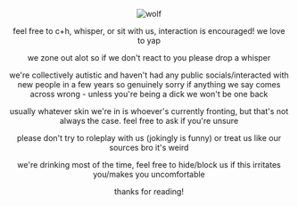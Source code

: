 <p align="center">
  <img src="https://i.imgur.com/dMPxPWd.png" alt="wolf"/>
</p>
<p align="center">
feel free to c+h, whisper, or sit with us, interaction is encouraged! we love to yap
</p>
<p align="center">
  we zone out alot so if we don't react to you please drop a whisper
</p> 
<p align="center">
  we're collectively autistic and haven't had any public socials/interacted with new people in a few years so genuinely sorry if anything we say comes across wrong - unless you're being a dick we won't be one back
</p> 
  <p align="center">
  usually whatever skin we're in is whoever's currently fronting, but that's not always the case. feel free to ask if you're unsure
  </p>
  <p align="center">
 please don't try to roleplay with us (jokingly is funny) or treat us like our sources bro it's weird
</p>
<p align="center">
we're drinking most of the time, feel free to hide/block us if this irritates you/makes you uncomfortable
</p> 

<p align="center">
thanks for reading! 
</p> 
